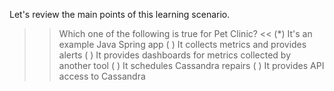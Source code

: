 Let's review the main points of this learning scenario.

>> Which one of the following is true for Pet Clinic? <<
(*) It's an example Java Spring app
( ) It collects metrics and provides alerts
( ) It provides dashboards for metrics collected by another tool
( ) It schedules Cassandra repairs
( ) It provides API access to Cassandra
